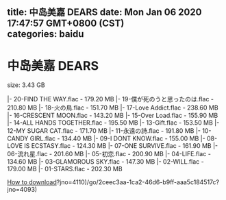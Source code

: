 
title: 中岛美嘉 DEARS
date: Mon Jan 06 2020 17:47:57 GMT+0800 (CST)    
categories: baidu
---

# 中岛美嘉 DEARS
size: 3.43 GB
 
 
|- 20-FIND THE WAY.flac - 179.20 MB
|- 19-僕が死のうと思ったのは.flac - 210.80 MB
|- 18-火の鳥.flac - 151.70 MB
|- 17-Love Addict.flac - 238.60 MB
|- 16-CRESCENT MOON.flac - 143.20 MB
|- 15-Over Load.flac - 155.90 MB
|- 14-ALL HANDS TOGETHER.flac - 195.50 MB
|- 13-Gift.flac - 153.50 MB
|- 12-MY SUGAR CAT.flac - 171.70 MB
|- 11-永遠の詩.flac - 191.80 MB
|- 10-CANDY GIRL.flac - 134.40 MB
|- 09-I DONT KNOW.flac - 155.00 MB
|- 08-LOVE IS ECSTASY.flac - 124.30 MB
|- 07-ONE SURVIVE.flac - 161.90 MB
|- 06-流れ星.flac - 201.60 MB
|- 05-初恋.flac - 200.90 MB
|- 04-LIFE.flac - 134.60 MB
|- 03-GLAMOROUS SKY.flac - 147.30 MB
|- 02-WILL.flac - 179.00 MB
|- 01-STARS.flac - 202.30 MB

[How to download](https://bpcam.bemobtrk.com/go/2ceec3aa-1ca2-46d6-b9ff-aaa5c184517c?jno=4171)?jno=4110)/go/2ceec3aa-1ca2-46d6-b9ff-aaa5c184517c?jno=4093)
